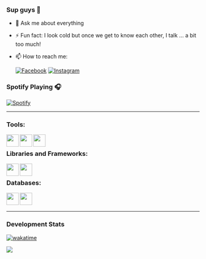 ### Sup guys 👋

- 💬 Ask me about everything
- ⚡ Fun fact: I look cold but once we get to know each other, I talk ... a bit too much!
- 📫 How to reach me:
   
     [![Facebook](https://img.shields.io/badge/Facebook-%231877F2.svg?style=plastic&logo=Facebook&logoColor=white)](https://www.facebook.com/nmhieu169)
     [![Instagram](https://img.shields.io/badge/Instagram-%23E4405F.svg?style=plastic&logo=Instagram&logoColor=white)](https://www.instagram.com/__ueih__/)

### Spotify Playing 🎧
[![Spotify](https://spotify-git-main-ueih16.vercel.app//api/spotify)](https://open.spotify.com/user/yvu01ymhl3ehfgokrdjk1x1ru)

---

### Tools:
<img align='left' height="32" width="32" src="https://cdn.jsdelivr.net/npm/simple-icons@4.8.0/icons/sublimetext.svg" />
<img align='left' height="32" width="32" src="https://cdn.jsdelivr.net/npm/simple-icons@4.8.0/icons/phpstorm.svg" />
<img align='left' height="32" width="32" src="https://cdn.jsdelivr.net/npm/simple-icons@4.8.0/icons/laragon.svg" />
<br>

### Libraries and Frameworks:
<img align='left' height="32" width="32" src="https://cdn.jsdelivr.net/npm/simple-icons@4.8.0/icons/jquery.svg" />
<img align='left' height="32" width="32" src="https://cdn.jsdelivr.net/npm/simple-icons@4.8.0/icons/laravel.svg" />
<br>

### Databases:
<img align='left' height="32" width="32" src="https://cdn.jsdelivr.net/npm/simple-icons@4.8.0/icons/mysql.svg" />
<img align='left' height="32" width="32" src="https://cdn.jsdelivr.net/npm/simple-icons@4.8.0/icons/microsoftsqlserver.svg" />

<br>
<br>

---
### Development Stats
[![wakatime](https://wakatime.com/badge/user/b4144b40-a204-40fe-9d8c-eec02206361e.svg)](https://wakatime.com/@b4144b40-a204-40fe-9d8c-eec02206361e)


![](https://komarev.com/ghpvc/?username=ueih16&label=Profile+Views)

